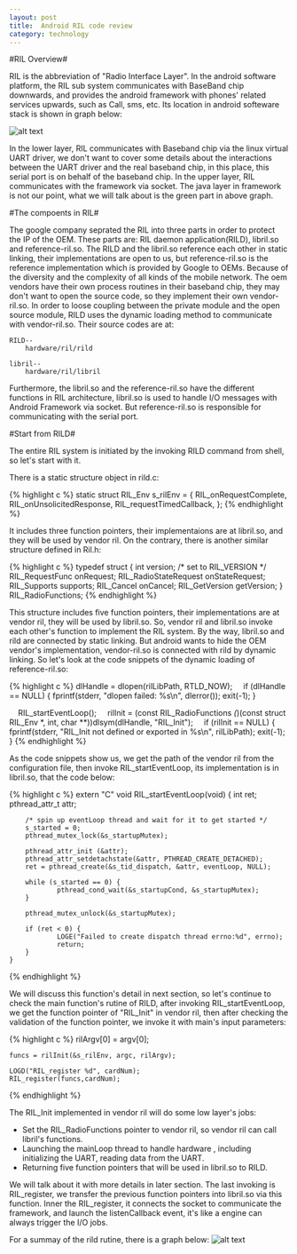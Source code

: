 ```yaml
---
layout: post
title:  Android RIL code review
category: technology 
---
```


#RIL Overview#

RIL is the abbreviation of "Radio Interface Layer". In the android software platform, the RIL sub system communicates with BaseBand chip downwards, and provides the android framework with phones' related services upwards, such as Call, sms, etc. Its location in android softeware  stack is shown in graph below:

![alt text](images/notes/RIL-architecture.PNG"RIL-architecture.PNG")

In the lower layer, RIL communicates with Baseband chip via the linux virtual UART driver, we don't want to cover some details about the interactions between the UART driver and the real baseband chip, in this place, this serial port is on behalf of the baseband chip. In the upper layer, RIL communicates with the framework via socket. The java layer in framework is not our point, what we will talk about is the green part in above graph.

#The compoents in RIL#

The google company seprated the RIL into three parts in order to protect the IP of the OEM. These parts are: RIL daemon application(RILD), libril.so and reference-ril.so. The RILD and the libril.so reference each other in static linking, their implementations are open to us, but reference-ril.so is the reference implementation which is provided by Google to OEMs. Because of the diversity and the complexity of all kinds of the mobile network. The oem vendors have their own process routines in their baseband chip, they may don't want to open the source code, so they implement their own vendor-ril.so. In order to loose coupling between the private module and the open source module, RILD uses the dynamic loading method to communicate with vendor-ril.so. Their source codes are at:

    RILD--
		hardware/ril/rild

	libril--
		hardware/ril/libril   

Furthermore, the libril.so and the reference-ril.so have the different functions in RIL architecture, libril.so is used to handle I/O messages with Android Framework via socket. But reference-ril.so is responsible for communicating with the serial port. 

#Start from RILD#

The entire RIL system is initiated by the invoking RILD command from shell, so let's start with it.

There is a static structure object in rild.c:

{% highlight c %}
	static struct RIL_Env s_rilEnv = {
		RIL_onRequestComplete,
		RIL_onUnsolicitedResponse,
		RIL_requestTimedCallback,
	};
{% endhighlight %}


It includes three function pointers, their implementaions are at libril.so, and they will be used by vendor ril. On the contrary, there is another similar structure defined in Ril.h:

{% highlight c %}
	typedef struct {
		int version;        /* set to RIL_VERSION */
		RIL_RequestFunc onRequest;
		RIL_RadioStateRequest onStateRequest;
		RIL_Supports supports;
		RIL_Cancel onCancel;
		RIL_GetVersion getVersion;
	} RIL_RadioFunctions;
{% endhighlight %}

This structure includes five function pointers, their implementations are at vendor ril, they will be used by libril.so. So, vendor ril and libril.so invoke each other's function to implement the RIL system. By the way, libril.so and rild are connected by static linking. But android wants to hide the OEM vendor's implementation, vendor-ril.so is connected with rild by dynamic linking. So let's look at the code snippets of the dynamic loading of reference-ril.so:

{% highlight c %}
	dlHandle = dlopen(rilLibPath, RTLD_NOW);
    if (dlHandle == NULL) {
		fprintf(stderr, "dlopen failed: %s\n", dlerror());
		exit(-1);
	}

    RIL_startEventLoop();
    rilInit = (const RIL_RadioFunctions *(*)(const struct RIL_Env *, int, char **))dlsym(dlHandle, "RIL_Init");
    if (rilInit == NULL) {
		fprintf(stderr, "RIL_Init not defined or exported in %s\n", rilLibPath);
		exit(-1);
	}
{% endhighlight %}

As the code snippets show us, we get the path of the vendor ril from the configuration file, then invoke RIL_startEventLoop, its implementation is in libril.so, that the code below:

{% highlight c %}
	extern "C" void
	RIL_startEventLoop(void) {
		int ret;
		pthread_attr_t attr;
		
		/* spin up eventLoop thread and wait for it to get started */
		s_started = 0;
		pthread_mutex_lock(&s_startupMutex);
		
		pthread_attr_init (&attr);
		pthread_attr_setdetachstate(&attr, PTHREAD_CREATE_DETACHED);
		ret = pthread_create(&s_tid_dispatch, &attr, eventLoop, NULL);

		while (s_started == 0) {
				pthread_cond_wait(&s_startupCond, &s_startupMutex);
		}

		pthread_mutex_unlock(&s_startupMutex);

		if (ret < 0) {
				LOGE("Failed to create dispatch thread errno:%d", errno);
				return;
		}
	}
{% endhighlight %}

We will discuss this function's detail in next section, so let's continue to check the main function's rutine of RILD, after invoking RIL_startEventLoop, we get the function pointer of "RIL_Init" in vendor ril, then after checking the validation of the function pointer, we invoke it with main's input parameters:

{% highlight c %}
    rilArgv[0] = argv[0];
	
	funcs = rilInit(&s_rilEnv, argc, rilArgv);

	LOGD("RIL_register %d", cardNum);
	RIL_register(funcs,cardNum);
{% endhighlight %}

The RIL_Init implemented in vendor ril will do some low layer's jobs: 

* Set the RIL_RadioFunctions pointer to vendor ril, so vendor ril can call libril's functions.
* Launching the mainLoop thread to handle hardware , including initializing the UART, reading data from the UART. 
* Returning five function pointers that will be used in libril.so to RILD. 

We will talk about it with more details in later section. The last invoking is RIL_register, we transfer the previous function pointers into libril.so via this function. Inner the RIL_register, it connects the socket to communicate the framework, and launch the listenCallback event, it's like a engine can always trigger the I/O jobs. 

For a summay of the rild rutine, there is a graph below: 
![alt text](images/notes/RIL_rutine.PNG"RIL_rutine.PNG")
